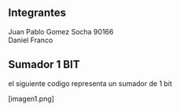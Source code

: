 ## Integrantes
Juan Pablo Gomez Socha 90166                                       
Daniel Franco 

## Sumador 1 BIT 
el siguiente codigo representa un sumador de 1 bit

[imagen1.png]


